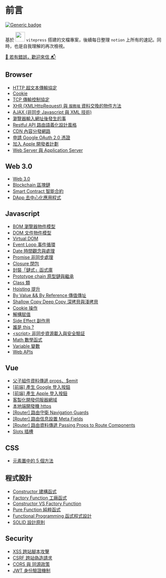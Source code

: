 # 前言

[![Generic badge](https://img.shields.io/badge/since-2021/11/08-blue.svg)](https://shields.io/)


基於 <img style="display: inline-block" width="30" src="https://camo.githubusercontent.com/61e102d7c605ff91efedb9d7e47c1c4a07cef59d3e1da202fd74f4772122ca4e/68747470733a2f2f766974656a732e6465762f6c6f676f2e737667"> `vitepress` 搭建的文檔專案，後續每日整理 `notion` 上所有的速記。同時，也是自我理解的再次檢視。

<a href="mailto:74ding@gmail.com">
📨 若有錯誤，歡迎來信 📬
</a>

## Browser
- [HTTP 超文本傳輸協定](/Browser/http)
- [Cookie](/Browser/cookie)
- [TCP 傳輸控制協定](/Browser/tcp)
- [XHR (XMLHttpRequest) 與 `服務端` 資料交換的物件方法](/Browser/xhr)
- [AJAX (非同步 Javascript 與 XML 技術)](/Browser/ajax)
- [瀏覽器輸入網址後發生的事](/Browser/enter-url-in-browser)
- [Restful API 路由語義化設計風格](/Browser/restful-api)
- [CDN 內容分發網路](/Browser/cdn)
- [申請 Google OAuth 2.0 憑證](/Browser/google-oauth-client-id)
- [加入 Apple 開發者計劃](/Browser/register-apple-dev)
- [Web Server 與 Application Server](/Browser/web-application-server)
## Web 3.0
- [Web 3.0](/Web3/web3)
- [Blockchain 區塊鏈](/Web3/blockchain)
- [Smart Contract 智能合約](/Web3/smart-contract)
- [DApp 去中心化應用程式](/Web3/dapp)

## Javascript
- [BOM 瀏覽器物件模型](/Javascript/bom)
- [DOM 文件物件模型](/Javascript/dom)
- [Virtual DOM](/Javascript/virtual-dom)
- [Event Loop 事件循環](/Javascript/eventLoop)
- [Date 時間觀念與處理](/Javascript/date)
- [Promise 非同步處理](/Javascript/promise)
- [Closure 閉包](/Javascript/closure)
- [封裝「鏈式」函式庫](/Javascript/chain)
- [Prototype chain 原型鏈與繼承](/Javascript/prototype)
- [Class 類](/Javascript/class.md)
- [Hoisting 提升](/Javascript/hoisting)
- [By Value && By Reference 傳值傳址](/Javascript/by-value-by-reference)
- [Shallow Copy Deep Copy 深拷貝與淺拷貝](/Javascript/shallow-deep-copy)
- [Cookie 操作](/Javascript/cookie)
- [解構賦值](/Javascript/destructuring-assignment)
- [Side Effect 副作用](/Javascript/side-effects)
- [誰是 this ?](/Javascript/this)
- [\<script> 非同步資源載入與安全驗証](/Javascript/script-attribute)
- [Math 數學函式](/Javascript/math)
- [Variable 變數](/Javascript/variable)
- [Web APIs](/Javascript/web-apis)

## Vue
- [父子組件資料傳遞 props、$emit](/Vue/props-emit)
- [[前端] 產生 Google 登入按鈕](/Vue/google-signin-button)
- [[前端] 產生 Apple 登入按鈕](/Vue/apple-signin-button)
- [客製化開發伺服器網域](/Vue/dev-server-custom-domain)
- [本地端開發機 https](/Vue/dev-server-ssl)
- [[Router] 路由守衛 Navigation Guards](/Vue/navigation-guards)
- [[Router] 路由信息設置 Meta Fields](/Vue/router-meta)
- [[Router] 路由資料傳遞 Passing Props to Route Components](/Vue/router-props)
- [Slots 插槽](/Vue/slots)

## CSS
- [元素置中的 5 個方法](/css/center)

## 程式設計
- [Constructor 建構函式](/Javascript/constructor)
- [Factory Function 工廠函式](/Javascript/factoryFunction)
- [Constructor VS Factory Function](/Javascript/constructorVSfactory)
- [Pure Function 純粹函式](/Javascript/pure-function)
- [Functional Programming 函式程式設計](/Javascript/functional-programming)
- [SOLID 設計原則](/Javascript/solid)

## Security
- [XSS 跨站腳本攻擊](/security/xss)
- [CSRF 跨站偽造請求](/security/csrf)
- [CORS 與 同源政策](/security/cors)
- [JWT 身份驗證機制](/security/jwt)

<!-- ## Vue

## CSS

## HTML -->
